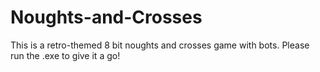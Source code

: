 # Noughts-and-Crosses
This is a retro-themed 8 bit noughts and crosses game with bots. Please run the .exe to give it a go!

